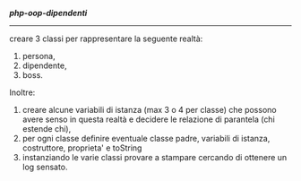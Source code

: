 <strong><i>php-oop-dipendenti</i></strong>

<hr>

<p>creare 3 classi per rappresentare la seguente realtà:</p>
<ol>
<li>persona,</li>
<li>dipendente,</li>
<li>boss.</li>
</ol>

<p>Inoltre:</p>
<ol>
<li>creare alcune variabili di istanza (max 3 o 4 per classe) che possono avere senso in questa realtà e decidere le relazione di parantela (chi estende chi),</li>
<li>per ogni classe definire eventuale classe padre, variabili di istanza, costruttore, proprieta' e toString</li>
<li>instanziando le varie classi provare a stampare cercando di ottenere un log sensato.</li>
</ol>